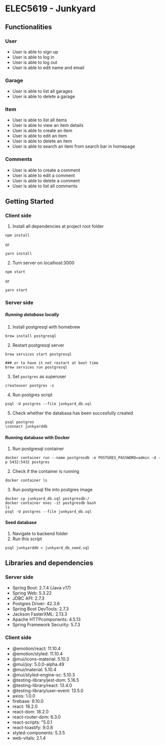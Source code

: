 # ELEC5619 - Junkyard


## Functionalities
### User
- User is able to sign up
- User is able to log in
- User is able to log out
- User is able to edit name and email

### Garage
- User is able to list all garages
- User is able to delete a garage

### Item
- User is able to list all items
- User is able to view an item details
- User is able to create an item
- User is able to edit an item
- User is able to delete an item
- User is able to search an item from search bar in homepage

### Comments
- User is able to create a comment
- User is able to edit a comment
- User is able to delete a comment
- User is able to list all comments

## Getting Started
### Client side
1. Install all dependencies at project root folder
```
npm install
```
or
```
yarn install
```
2. Turn server on localhost:3000
```
npm start
```
or
```
yarn start
```

### Server side
##### Running database locally

1. Install postgresql with homebrew
```
brew install postgresql
```

2. Restart postgresql server
```
brew services start postgresql 

### or to have it not restart at boot time
brew services run postgresql
```

3. Set `postgres` as superuser
```
createuser postgres -s
```

4. Run postgres script
```
psql -U postgres --file junkyard_db.sql
```

5. Check whether the databasa has been succesfully created
```
psql postgres
\connect junkyarddb
```

#### Running database with Docker
1. Run postgresql container
```
docker container run --name postgresdb -e POSTGRES_PASSWORD=admin -d -p 5432:5432 postgres
```

2. Check if the container is running
```
docker container ls
```

3. Run postgresql file into postgres image
```
docker cp junkyard_db.sql postgresdb:/
docker container exec -it postgresdb bash
ls
psql -U postgres --file junkyard_db.sql 
```

#### Seed database
1. Navigate to backend folder
2. Run this script
```
psql junkyarddb < junkyard_db_seed.sql
```

## Libraries and dependencies
### Server side
- Spring Boot: 2.7.4 (Java v17)
- Spring Web: 5.3.22
- JDBC API: 2.7.3
- Postgres Driver: 42.3.6
- Spring Boot DevTools: 2.7.3
- Jackson FasterXML: 2.13.3
- Apache HTTPcomponents: 4.5.13
- Spring Framework Security: 5.7.3

### Client side
- @emotion/react: 11.10.4
- @emotion/styled: 11.10.4
- @mui/icons-material: 5.10.3
- @mui/joy: 5.0.0-alpha.49
- @mui/material: 5.10.4
- @mui/styled-engine-sc: 5.10.3
- @testing-library/jest-dom: 5.16.5
- @testing-library/react: 13.4.0
- @testing-library/user-event: 13.5.0
- axios: 1.0.0
- firebase: 9.10.0
- react: 18.2.0
- react-dom: 18.2.0
- react-router-dom: 6.3.0
- react-scripts: "5.0.1
- react-toastify: 9.0.8
- styled-components: 5.3.5
- web-vitals: 2.1.4